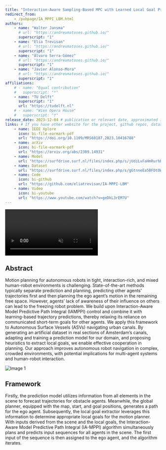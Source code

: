 ```yaml
---
title: "Interaction-Aware Sampling-Based MPC with Learned Local Goal Prediction"
redirect_from:
    - /pubpage/IA_MPPI_LBM.html
authors:
    - name: "Walter Jansma"
      # url: "https://andreumatoses.github.io/"
      superscript: "1"
    - name: "Elia Trevisan"
      # url: "https://andreumatoses.github.io/"
      superscript: "1"
    - name: "Álvaro Serra-Gómez"
      # url: "https://andreumatoses.github.io/"
      superscript: "1"
    - name: "Javier Alonso-Mora"
      # url: "https://andreumatoses.github.io/"
      superscript: "1"
affiliations:
    # - name: "Equal contribution"
    #   superscript: "*"
    - name: "TU Delft"
      superscript: "1"
      url: "https://tudelft.nl"
    # - name: "Wien Opera House"
    #   superscript: "†"
release_date: 2023-12-04 # publication or relevant date, approximated if not sure. Just for display purposes and ordering.
links: # If you have other website for the project, github repos, datasets, etc. put it here. You can also add an icon from https://icons.getbootstrap.com/
    - name: IEEE Xplore
      icon: bi-file-earmark-pdf
      url: "https://doi.org/10.1109/MRS60187.2023.10416788"
    - name: arXiv
      icon: bi-file-earmark-pdf
      url: "https://arxiv.org/abs/2309.14931"
    - name: Model
      url: "https://surfdrive.surf.nl/files/index.php/s/jUdiLvFaHmRurhB"
    - name: Dataset
      url: "https://surfdrive.surf.nl/files/index.php/s/gGtnneEa5BFDtOW"
    - name: Code
      icon: bi-github
      url: "https://github.com/eliatrevisan/IA-MPPI-LBM"
    - name: Video
      icon: bi-youtube
      url: "https://www.youtube.com/watch?v=geDkL3rEM7U"
---
```


<div class="teaser-video d-flex justify-content-center">
  <div class="ratio ratio-16x9">
    <video id="teaser" autoplay="" muted="" controls="" loop="" playsinline="">
      <source src="{% include fix_link.html link='/assets/images/papers/ia_mppi/LBM_IAMPPI.mp4' %}" type="video/mp4">
    </video>
  </div>
</div>

## Abstract
Motion planning for autonomous robots in tight, interaction-rich, and mixed human-robot environments is challenging. State-of-the-art methods typically separate prediction and planning, predicting other agents’ trajectories first and then planning the ego agent’s motion in the remaining free space. However, agents’ lack of awareness of their influence on others can lead to the freezing robot problem. We build upon Interaction-Aware Model Predictive Path Integral (IAMPPI) control and combine it with learning-based trajectory predictions, thereby relaxing its reliance on communicated short-term goals for other agents. We apply this framework to Autonomous Surface Vessels (ASVs) navigating urban canals. By generating an artificial dataset in real sections of Amsterdam’s canals, adapting and training a prediction model for our domain, and proposing heuristics to extract local goals, we enable effective cooperation in planning. Our approach improves autonomous robot navigation in complex, crowded environments, with potential implications for multi-agent systems and human-robot interaction.


<div class="row row-cols-1 row-cols-sm-2 row-cols-md-2 g-2">
  <div class="col">
    <img class="img-fluid object-fit-contain" src="{% include fix_link.html link='/assets/images/papers/ia_mppi/framework.png' %}" alt="Image 1">
  </div>
  <div class="col">
  <div class=" ms-2">
  <h2>Framework</h2>
  <p>
    Firstly, the prediction model utilizes information from all elements in the scene to forecast trajectories for obstacle agents. Meanwhile, the global planner, equipped with the map, start, and goal positions, generates a path for the ego agent. Subsequently, the local goal extractor leverages this information to determine appropriate local goals for the motion planner. With inputs derived from the scene and the local goals, the Interaction-Aware Model Predictive Path Integral (IA-MPPI) algorithm simultaneously plans and predicts input sequences for all agents in the scene. The first input of the sequence is then assigned to the ego agent, and the algorithm iterates.
  </p>
  </div>
  </div>
</div>



